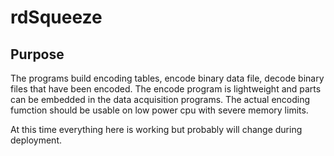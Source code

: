 # rdSqueeze

## Purpose

The programs build encoding tables,  encode binary data file, decode binary files that have been encoded.
The encode program is lightweight and parts can be embedded in the data acquisition programs.   The actual encoding
fumction should be usable on low power cpu with severe memory limits.

At this time everything here is working but probably will change during deployment.


